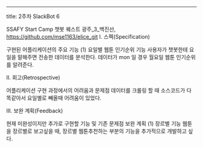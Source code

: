 ---
title: 2주차 SlackBot 6

SSAFY Start Camp 챗봇 퀘스트
광주_3_백진선, https://github.com/mse1163/elice_git
I. 스펙(Specification)

구현된 어플리케이션의 주요 기능
(1) 요일별 웹툰 인기순위 기능
사용자가 챗봇한테 요일을 말해주면 전송한 데이터를 분석한다.
데이터가 mon 일 경우 월요일 웹툰 인기순위를 알려준다.

II. 회고(Retrospective)

어플리케이션 구현 과정에서의 어려움과 문제점
데이터를 크롤링 할 때 소스코드가 다 똑같아서 요일별로 빼올때 어려움이 있었다.

III. 보완 계획(Feedback)

현재 미완성이지만 추가로 구현할 기능 및 기존 문제점 보완 계획
(1) 장르별 기능
웹툰을 장르별로 보고싶을 때, 장르별 웹툰추천하는 부분의 기능을 추가적으로 개발하고 싶다.


